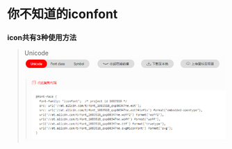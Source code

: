# 你不知道的iconfont

### icon共有3种使用方法
> Unicode
![Unicode](https://github.com/Gloomysunday28/unknow-knowledge/blob/master/Unknow%20Two/unicode.png 'Unicode')
